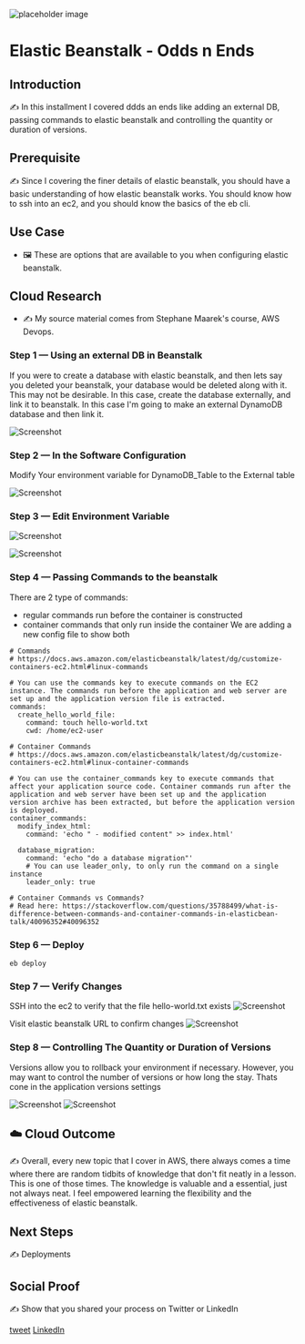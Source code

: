 
![placeholder image](elastic-beanstalk.png)

# Elastic Beanstalk - Odds n Ends

## Introduction

✍️ In this installment I covered ddds an ends like adding an external DB, passing commands to elastic beanstalk and controlling the quantity or duration of versions.

## Prerequisite

✍️ Since I covering the finer details of elastic beanstalk, you should have a basic understanding of how elastic beanstalk works. You should know how to ssh into an ec2, and you should know the basics of the eb cli.

## Use Case

- 🖼️ These are options that are available to you when configuring elastic beanstalk.

## Cloud Research

- ✍️ My source material comes from Stephane Maarek's course, AWS Devops.

### Step 1 — Using an external DB in Beanstalk
If you were to create a database with elastic beanstalk, and then lets say you deleted your beanstalk, your database would be deleted along with it. This may not be desirable. In this case, create the database externally, and link it to beanstalk. In this case I'm going to make an external DynamoDB database and then link it.

![Screenshot](step1-Dynamodb.png)

### Step 2 — In the Software Configuration
Modify Your environment variable for DynamoDB_Table to the External table

![Screenshot](step2.png)

### Step 3 — Edit Environment Variable

![Screenshot](step3-changeEV.png)

![Screenshot](step3a-changeEV.png)

### Step 4 — Passing Commands to the beanstalk
There are 2 type of commands:
- regular commands run before the container is constructed
- container commands that only run inside the container
We are adding a new config file to show both

```
# Commands
# https://docs.aws.amazon.com/elasticbeanstalk/latest/dg/customize-containers-ec2.html#linux-commands 

# You can use the commands key to execute commands on the EC2 instance. The commands run before the application and web server are set up and the application version file is extracted.
commands:
  create_hello_world_file:
    command: touch hello-world.txt
    cwd: /home/ec2-user

# Container Commands
# https://docs.aws.amazon.com/elasticbeanstalk/latest/dg/customize-containers-ec2.html#linux-container-commands

# You can use the container_commands key to execute commands that affect your application source code. Container commands run after the application and web server have been set up and the application version archive has been extracted, but before the application version is deployed. 
container_commands:
  modify_index_html:
    command: 'echo " - modified content" >> index.html'

  database_migration:
    command: 'echo "do a database migration"'
    # You can use leader_only, to only run the command on a single instance
    leader_only: true

# Container Commands vs Commands?
# Read here: https://stackoverflow.com/questions/35788499/what-is-difference-between-commands-and-container-commands-in-elasticbean-talk/40096352#40096352
```

### Step 6 — Deploy
```
eb deploy
```
### Step 7 — Verify Changes
SSH into the ec2 to verify that the file hello-world.txt exists
![Screenshot](step7-ec2-verify1.png)

Visit elastic beanstalk URL to confirm changes
![Screenshot](step7a-verify-cnt-cmd.png)

### Step 8 — Controlling The Quantity or Duration of Versions
Versions allow you to rollback your environment if necessary. However, you may want to control the number of versions or how long the stay. Thats cone in the application versions settings

![Screenshot](step8-settings.png)
![Screenshot](step8a-versions.png)


## ☁️ Cloud Outcome

✍️ Overall, every new topic that I cover in AWS, there always comes a time where there are random tidbits of knowledge that don't fit neatly in a lesson. This is one of those times. The knowledge is valuable and a essential, just not always neat. I feel empowered learning the flexibility and the effectiveness of elastic beanstalk.

## Next Steps

✍️ Deployments

## Social Proof

✍️ Show that you shared your process on Twitter or LinkedIn

[tweet](https://twitter.com/DemianJennings/status/1630410996123615234)
[LinkedIn](https://www.linkedin.com/posts/demian-jennings_100daysofcloud-aws-awscloud-activity-7036177500225363968-stUt?utm_source=share&utm_medium=member_desktop)